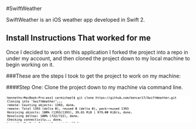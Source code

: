 #SwiftWeather

SwiftWeather  is an iOS weather app developed in Swift 2. 

## Install Instructions That worked for me

  Once I decided to work on this application I forked the project into a repo in under my account, and then
cloned the project down to my local machine to begin working on it.

###These are the steps I took to get the project to work on my machine:

####Step One: Clone the project down to my machine via command line.

![README Screen Shot](clone.png)

